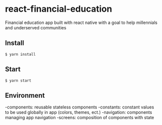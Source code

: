 # react-financial-education
Financial education app built with react native with a goal to help millennials and underserved communities


## Install

    $ yarn install
    
## Start

    $ yarn start
    
## Environment

-components: reusable stateless components
-constants: constant values to be used globally in app (colors, themes, ect.)
-navigation: components managing app navigation
-screens: composition of components with state
